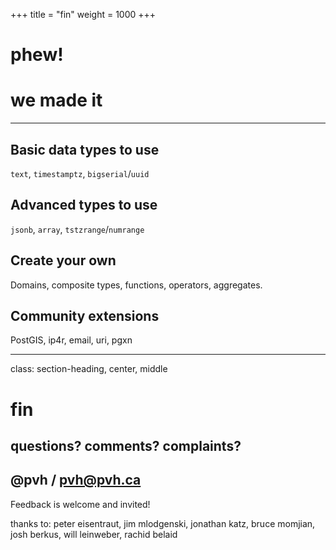 +++
title = "fin"
weight = 1000
+++

# phew!
# we made it

---

## Basic data types to use

`text`, `timestamptz`, `bigserial`/`uuid`

## Advanced types to use

`jsonb`, `array`, `tstzrange`/`numrange`

## Create your own

Domains, composite types, functions, operators, aggregates.

## Community extensions

PostGIS, ip4r, email, uri, pgxn

---

class: section-heading, center, middle

# fin

## questions? comments? complaints?

## @pvh / pvh@pvh.ca

Feedback is welcome and invited!

thanks to: peter eisentraut, jim mlodgenski, jonathan katz, bruce momjian, josh berkus, will leinweber, rachid belaid
